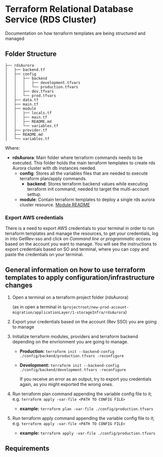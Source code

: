 # Terraform Relational Database Service (RDS Cluster)
Documentation on how terraform templates are being structured and managed
## Folder Structure

```shell
├── rdsAurora
│   ├── backend.tf
│   ├── config
│   │   ├── backend
│   │   │   ├── development.tfvars
│   │   │   └── production.tfvars
│   │   ├── dev.tfvars
│   │   └── prod.tfvars
│   ├── data.tf
│   ├── main.tf
│   ├── module
│   │   ├── locals.tf
│   │   ├── main.tf
│   │   ├── README.md
│   │   └── variables.tf
│   ├── provider.tf
│   ├── README.md
│   └── variables.tf
```

Where: 

- **rdsAurora**: Main folder where terraform commands needs to be executed. This folder holds the main terraform templates to create rds Aurora cluster with db instances needed.
    - **config**: Stores all the variables files that are needed to execute terraform plan/apply commands.
        - **backend**: Stores terraform backend values while executing terraform init command, needed to target the multi-account settup.
    - **module**: Contain terraform templates to deploy a single rds aurora cluster resource. [Module README](./module/README.md)

### Export AWS credentials

There is a need to export AWS credentials to your terminal in order to run terraform templates and manage the resources, to get your credentials,
log in into GetRev-sso and click on *Command line or programmatic access* based on the account you want to manage.
You will see the instructions to export credentials based on SO and terminal, where you can copy and paste the credentials on your terminal.

## General information on how to use terraform templates to apply configuration/infrastructure changes

1. Open a terminal on a terraform project folder (rdsAurora)

   (as in open a terminal in `$projectroot/new-prod-account-migration/applicationLayer/1-storageInfra/rdsAurora`)

2. Export your credentials based on the account (Rev SSO) you are going to manage

3. Initialize terraform modules, providers and terraform backend depending on the envrionment you are going to manage.

    - **Production:** `terraform init --backend-config ./config/backend/production.tfvars -reconfigure`
    - **Development:** `terraform init --backend-config ./config/backend/development.tfvars -reconfigure`

       If you receive an error as an output, try to export you credentials again, as you might exported the wrong ones.
   
4. Run terraform plan command appending the variable config file to it; e.g. `terraform apply -var-file <PATH TO CONFIG FILE>`
   - **example:** `terraform plan -var-file ./config/production.tfvars`
7. Run terraform apply command appending the variable config file to it; e.g. `terraform apply -var-file <PATH TO CONFIG FILE>`
   - **example:** `terraform apply -var-file ./config/production.tfvars`

<!-- BEGIN_TF_DOCS -->
## Requirements
<!-- END_TF_DOCS -->